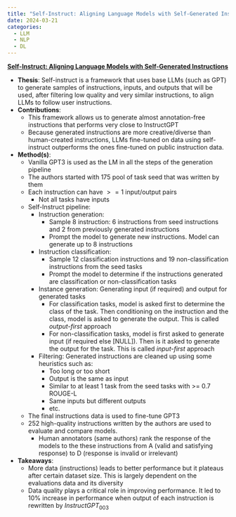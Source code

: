 ```yaml
---
title: "Self-Instruct: Aligning Language Models with Self-Generated Instructions"
date: 2024-03-21
categories:
  - LLM
  - NLP
  - DL
---
```


**[Self-Instruct: Aligning Language Models with Self-Generated Instructions](https://arxiv.org/abs/2212.10560)**

- **Thesis**: Self-instruct is a framework that uses base LLMs (such as GPT) to
  generate samples of instructions, inputs, and outputs that will be used,
  after filtering low quality and very similar instructions, to align LLMs to
  follow user instructions.
- **Contributions**:
  - This framework allows us to generate almost annotation-free instructions
    that performs very close to InstructGPT
  - Because generated instructions are more creative/diverse than human-created
    instructions, LLMs fine-tuned on data using self-instruct outperforms the
    ones fine-tuned on public instruction data.
- **Method(s)**:
  - Vanilla GPT3 is used as the LM in all the steps of the generation pipeline
  - The authors started with $175$ pool of task seed that was written by them
  - Each instruction can have $>= 1$ input/output pairs
    - Not all tasks have inputs
  - Self-Instruct pipeline:
    - Instruction generation:
      - Sample 8 instruction: 6 instructions from seed instructions and 2 from previously generated instructions
      - Prompt the model to generate new instructions. Model can generate up to 8 instructions
    - Instruction classification:
      - Sample 12 classification instructions and 19 non-classification instructions from the seed tasks
      - Prompt the model to determine if the instructions generated are classification or non-classification tasks
    - Instance generation: Generating input (if required) and output for generated tasks
      - For classification tasks, model is asked first to determine the class of the task.
        Then conditioning on the instruction and the class, model is asked to generate
        the output. This is called _output-first_ approach
      - For non-classification tasks, model is first asked to generate input
        (if required else [NULL]). Then is it asked to generate the output for
        the task. This is called _input-first_ approach
    - Filtering: Generated instructions are cleaned up using some heuristics such as:
      - Too long or too short
      - Output is the same as input
      - Similar to at least 1 task from the seed tasks with >= 0.7 ROUGE-L
      - Same inputs but different outputs
      - etc.
  - The final instructions data is used to fine-tune GPT3
  - 252 high-quality instructions written by the authors are used to evaluate and compare models.
    - Human annotators (same authors) rank the response of the models to the these instructions from A (valid and satisfying response) to D (response is invalid or irrelevant)
- **Takeaways**:
  - More data (instructions) leads to better performance but it plateaus after certain dataset size. This is largely dependent on the evaluations data and its diversity
  - Data quality plays a critical role in improving performance. It led to $10\%$ increase in performance when output of each instruction is rewritten by $InstructGPT_{003}$

